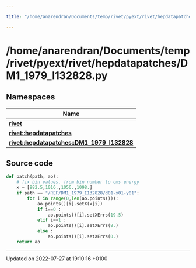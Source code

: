 ```yaml
---

title: "/home/anarendran/Documents/temp/rivet/pyext/rivet/hepdatapatches/DM1_1979_I132828.py"

---
```


# /home/anarendran/Documents/temp/rivet/pyext/rivet/hepdatapatches/DM1_1979_I132828.py



## Namespaces

| Name           |
| -------------- |
| **[rivet](http://example.org/namespaces/namespacerivet/)**  |
| **[rivet::hepdatapatches](http://example.org/namespaces/namespacerivet_1_1hepdatapatches/)**  |
| **[rivet::hepdatapatches::DM1_1979_I132828](http://example.org/namespaces/namespacerivet_1_1hepdatapatches_1_1dm1__1979__i132828/)**  |




## Source code

```python
def patch(path, ao):
    # fix bin values, from bin number to cms energy
    x = [982.5,1016.,1056.,1098.]
    if path == "/REF/DM1_1979_I132828/d01-x01-y01":
        for i in range(0,len(ao.points())):
            ao.points()[i].setX(x[i])
            if i==0 :
                ao.points()[i].setXErrs(19.5)
            elif i==1 :
                ao.points()[i].setXErrs(8.)
            else :
                ao.points()[i].setXErrs(0.)
    return ao
```


-------------------------------

Updated on 2022-07-27 at 19:10:16 +0100
